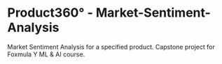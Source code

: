 # Product360° - Market-Sentiment-Analysis
Market Sentiment Analysis for a specified product. Capstone project for Foxmula Y ML &amp; AI course.
